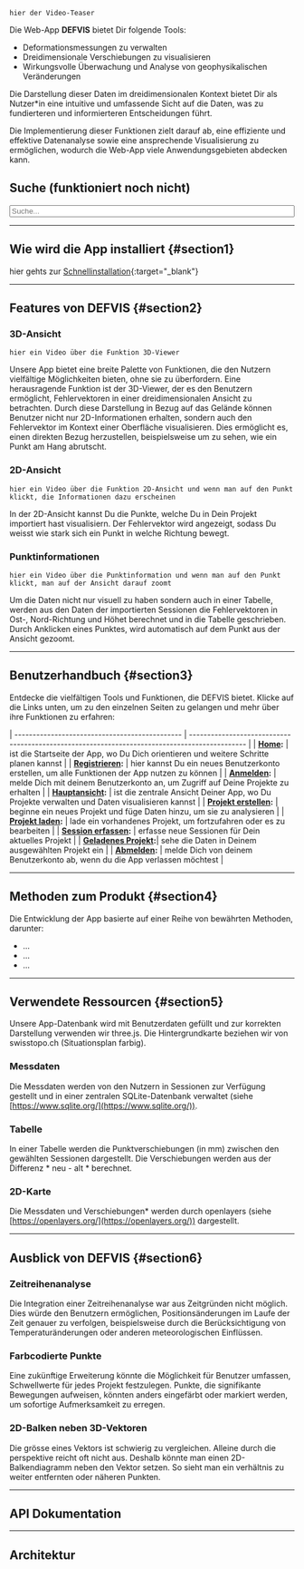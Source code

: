 ```
hier der Video-Teaser
```

Die Web-App **DEFVIS** bietet Dir folgende Tools:

- Deformationsmessungen zu verwalten
- Dreidimensionale Verschiebungen zu visualisieren
- Wirkungsvolle Überwachung und Analyse von geophysikalischen Veränderungen

Die Darstellung dieser Daten im dreidimensionalen Kontext bietet Dir als Nutzer\*in eine intuitive und umfassende Sicht auf die Daten, was zu fundierteren und informierteren Entscheidungen führt.

Die Implementierung dieser Funktionen zielt darauf ab, eine effiziente und effektive Datenanalyse sowie eine ansprechende Visualisierung zu ermöglichen, wodurch die Web-App viele Anwendungsgebieten abdecken kann.

## Suche (funktioniert noch nicht)

<div id="search-container">
    <input type="text" id="search-input" placeholder="Suche..." style="width: 100%;">
    <ul id="search-results"></ul>
</div>

---

## Wie wird die App installiert {#section1}

hier gehts zur [Schnellinstallation](https://github.com/FabianRuefenacht/6230_FRNMLW/?tab=readme-ov-file#schnellinstallation){:target="\_blank"}

---

## Features von DEFVIS {#section2}

### 3D-Ansicht

```
hier ein Video über die Funktion 3D-Viewer
```

Unsere App bietet eine breite Palette von Funktionen, die den Nutzern vielfältige Möglichkeiten bieten, ohne sie zu überfordern. Eine herausragende Funktion ist der 3D-Viewer, der es den Benutzern ermöglicht, Fehlervektoren in einer dreidimensionalen Ansicht zu betrachten. Durch diese Darstellung in Bezug auf das Gelände können Benutzer nicht nur 2D-Informationen erhalten, sondern auch den Fehlervektor im Kontext einer Oberfläche visualisieren. Dies ermöglicht es, einen direkten Bezug herzustellen, beispielsweise um zu sehen, wie ein Punkt am Hang abrutscht.

### 2D-Ansicht

```
hier ein Video über die Funktion 2D-Ansicht und wenn man auf den Punkt klickt, die Informationen dazu erscheinen
```

In der 2D-Ansicht kannst Du die Punkte, welche Du in Dein Projekt importiert hast visualisiern. Der Fehlervektor wird angezeigt, sodass Du weisst wie stark sich ein Punkt in welche Richtung bewegt.

### Punktinformationen

```
hier ein Video über die Punktinformation und wenn man auf den Punkt klickt, man auf der Ansicht darauf zoomt
```

Um die Daten nicht nur visuell zu haben sondern auch in einer Tabelle, werden aus den Daten der importierten Sessionen die Fehlervektoren in Ost-, Nord-Richtung und Höhet berechnet und in die Tabelle geschrieben.
Durch Anklicken eines Punktes, wird automatisch auf dem Punkt aus der Ansicht gezoomt.

---

## Benutzerhandbuch {#section3}

Entdecke die vielfältigen Tools und Funktionen, die DEFVIS bietet. Klicke auf die Links unten, um zu den einzelnen Seiten zu gelangen und mehr über ihre Funktionen zu erfahren:

| ---------------------------------------------- | --------------------------------------------------------------------------------------------- |
| **[Home](home.html):** | ist die Startseite der App, wo Du Dich orientieren und weitere Schritte planen kannst |
| **[Registrieren](register.html):** | hier kannst Du ein neues Benutzerkonto erstellen, um alle Funktionen der App nutzen zu können |
| **[Anmelden](login.html):** | melde Dich mit deinem Benutzerkonto an, um Zugriff auf Deine Projekte zu erhalten |
| **[Hauptansicht](main_view.html):** | ist die zentrale Ansicht Deiner App, wo Du Projekte verwalten und Daten visualisieren kannst |
| **[Projekt erstellen](create_project.html):** | beginne ein neues Projekt und füge Daten hinzu, um sie zu analysieren |
| **[Projekt laden](load_project.html):** | lade ein vorhandenes Projekt, um fortzufahren oder es zu bearbeiten |
| **[Session erfassen](capture_session.html):** | erfasse neue Sessionen für Dein aktuelles Projekt |
| **[Geladenes Projekt](current_project.html):**| sehe die Daten in Deinem ausgewählten Projekt ein |
| **[Abmelden](logout.html):** | melde Dich von deinem Benutzerkonto ab, wenn du die App verlassen möchtest |

---

## Methoden zum Produkt {#section4}

Die Entwicklung der App basierte auf einer Reihe von bewährten Methoden, darunter:

- ...
- ...
- ...

---

## Verwendete Ressourcen {#section5}

Unsere App-Datenbank wird mit Benutzerdaten gefüllt und zur korrekten Darstellung verwenden wir three.js. Die Hintergrundkarte beziehen wir von swisstopo.ch (Situationsplan farbig).
### Messdaten
Die Messdaten werden von den Nutzern in Sessionen zur Verfügung gestellt und in einer zentralen SQLite-Datenbank verwaltet (siehe [https://www.sqlite.org/](https://www.sqlite.org/)).

### Tabelle
In einer Tabelle werden die Punktverschiebungen (in mm) zwischen den gewählten Sessionen dargestellt. Die Verschiebungen werden aus der Differenz * neu - alt * berechnet.

### 2D-Karte
Die Messdaten und Verschiebungen* werden durch openlayers (siehe [https://openlayers.org/](https://openlayers.org/)) dargestellt.




---

## Ausblick von DEFVIS {#section6}

### Zeitreihenanalyse

Die Integration einer Zeitreihenanalyse war aus Zeitgründen nicht möglich. Dies würde den Benutzern ermöglichen, Positionsänderungen im Laufe der Zeit genauer zu verfolgen, beispielsweise durch die Berücksichtigung von Temperaturänderungen oder anderen meteorologischen Einflüssen.

### Farbcodierte Punkte

Eine zukünftige Erweiterung könnte die Möglichkeit für Benutzer umfassen, Schwellwerte für jedes Projekt festzulegen. Punkte, die signifikante Bewegungen aufweisen, könnten anders eingefärbt oder markiert werden, um sofortige Aufmerksamkeit zu erregen.

### 2D-Balken neben 3D-Vektoren

Die grösse eines Vektors ist schwierig zu vergleichen. Alleine durch die perspektive reicht oft nicht aus. Deshalb könnte man einen 2D-Balkendiagramm neben den Vektor setzen. So sieht man ein verhältnis zu weiter entfernten oder näheren Punkten.

---

## API Dokumentation

---

## Architektur
